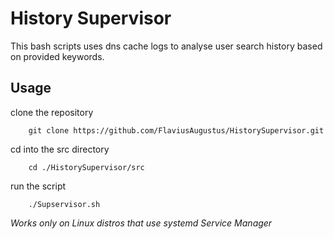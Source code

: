 # History Supervisor
This bash scripts uses dns cache logs to analyse user search history based on provided keywords. 

## Usage
clone the repository 
```console
    git clone https://github.com/FlaviusAugustus/HistorySupervisor.git
```
cd into the src directory
```console
    cd ./HistorySupervisor/src
```
run the script
```console
    ./Supservisor.sh
```
*Works only on Linux distros that use systemd Service Manager*
